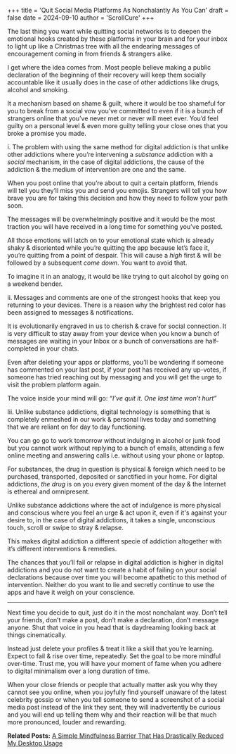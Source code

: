 +++
title = 'Quit Social Media Platforms As Nonchalantly As You Can'
draft = false
date = 2024-09-10
author = 'ScrollCure'
+++


The last thing you want while quitting social networks is to deepen the emotional hooks created by these platforms in your brain and for your inbox to light up like a Christmas tree with all the endearing messages of encouragement coming in from friends & strangers alike.

I get where the idea comes from. Most people believe making a public declaration of the beginning of their recovery will keep them socially accountable like it usually does in the case of other addictions like drugs, alcohol and smoking. 

It a mechanism based on shame & guilt, where it would be too shameful for you to break from a social vow you’ve committed to even if it is a bunch of strangers online that you’ve never met or never will meet ever. You’d feel guilty on a personal level & even more guilty telling your close ones that you broke a promise you made. 

i. The problem with using the same method for digital addiction is that unlike other addictions where you’re intervening a *substance* addiction with a *social* mechanism, in the case of digital addictions, the cause of the addiction & the medium of intervention are one and the same. 

When you post online that you’re about to quit a certain platform, friends will tell you they’ll miss you and send you emojis. Strangers will tell you how brave you are for taking this decision and how they need to follow your path soon. 

The messages will be overwhelmingly positive and it would be the most traction you will have received in a long time for something you’ve posted. 

All those emotions will latch on to your emotional state which is already shaky & disoriented while you’re quitting the app because let’s face it, you’re quitting from a point of despair. This will cause a *high* first & will be followed by a subsequent *come down*. You want to avoid that.

 To imagine it in an analogy, it would be like trying to quit alcohol by going on a weekend bender.

ii. Messages and comments are one of the strongest hooks that keep you returning to your devices. There is a reason why the brightest red color has been assigned to messages & notifications. 

It is evolutionarily engraved in us to cherish & crave for social connection. It is very difficult to stay away from your device when you know a bunch of messages are waiting in your Inbox or a bunch of conversations are half-completed in your chats. 

Even after deleting your apps or platforms, you’ll be wondering if someone has commented on your last post, if your post has received any up-votes, if someone has tried reaching out by messaging and you will get the urge to visit the problem platform again.

The voice inside your mind will go: *“I’ve quit it. One last time won’t hurt”*

Iii.  Unlike substance addictions, digital technology is something that is completely enmeshed in our work & personal lives today and something that we are reliant on for day to day functioning. 

You can go go to work tomorrow without indulging in alcohol or junk food but you cannot work without replying to a bunch of emails, attending a few online meeting and answering calls i.e. without using your phone or laptop.

For substances, the drug in question is physical & foreign which need to be purchased, transported, deposited or sanctified in your home. For digital addictions, *the drug* is on you every given moment of the day & the Internet is ethereal and omnipresent. 

Unlike substance addictions where the act of indulgence is more physical and conscious where you feel an urge & act upon it, even if it's against your desire to, in the case of digital addictions, it takes a single, unconscious touch, scroll or swipe to stray & relapse.

This makes digital addiction a different specie of addiction altogether with it’s different interventions & remedies.

The chances that you’ll fail or relapse in digital addiction is higher in digital addictions and you do not want to create a habit of failing on your social declarations because over time you will become apathetic to this method of intervention. Neither do you want to lie and secretly continue to use the apps and have it weigh on your conscience.

---

Next time you decide to quit, just do it in the most nonchalant way. Don’t tell your friends, don’t make a post, don’t make a declaration, don’t message anyone. Shut that voice in you head that is daydreaming looking back at things cinematically.

Instead just delete your profiles & treat it like a skill that you’re learning. Expect to fail & rise over time, repeatedly. Set the goal to be more mindful over-time. Trust me, you will have your moment of fame when you adhere to digital minimalism over a long duration of time.

When your close friends or people that actually matter ask you why they cannot see you online, when you joyfully find yourself unaware of the latest celebrity gossip or when you tell someone to send a screenshot of a social media post instead of the link they sent, they will inadvertently be curious and you will end up telling them why and their reaction will be that much more pronounced, louder and rewarding.

**Related Posts:** <a href="https://www.scrollcure.com/posts/a-simple-mindfulness-barrier-that-has-drastically-reduced-my-desktop-usage/" style="text-decoration:underline">A Simple Mindfulness Barrier That Has Drastically Reduced My Desktop Usage</a>
